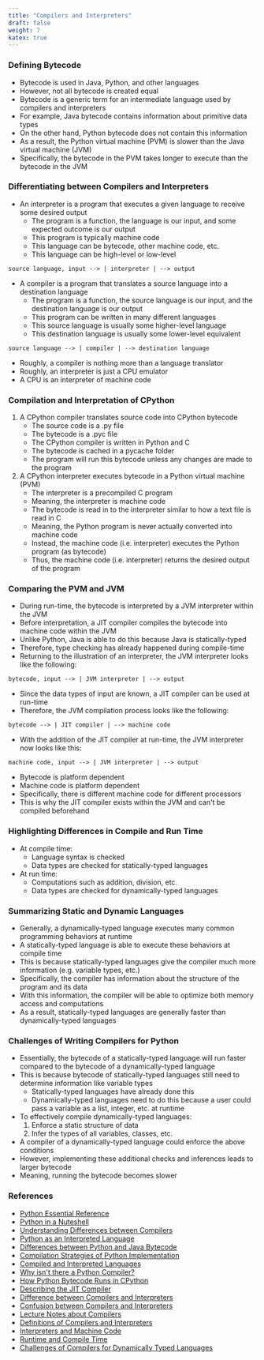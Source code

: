 ```yaml
---
title: "Compilers and Interpreters"
draft: false
weight: 7
katex: true
---
```


### Defining Bytecode
- Bytecode is used in Java, Python, and other languages
- However, not all bytecode is created equal
- Bytecode is a generic term for an intermediate language used by compilers and interpreters
- For example, Java bytecode contains information about primitive data types
- On the other hand, Python bytecode does not contain this information
- As a result, the Python virtual machine (PVM) is slower than the Java virtual machine (JVM)
- Specifically, the bytecode in the PVM takes longer to execute than the bytecode in the JVM

### Differentiating between Compilers and Interpreters
- An interpreter is a program that executes a given language to receive some desired output
	- The program is a function, the language is our input, and some expected outcome is our output
	- This program is typically machine code
	- This language can be bytecode, other machine code, etc.
	- This language can be high-level or low-level
```text
source language, input --> | interpreter | --> output
```
- A compiler is a program that translates a source language into a destination language
	- The program is a function, the source language is our input, and the destination language is our output
	- This program can be written in many different languages
	- This source language is usually some higher-level language
	- This destination language is usually some lower-level equivalent
```text
source language --> | compiler | --> destination language
```
- Roughly, a compiler is nothing more than a language translator
- Roughly, an interpreter is just a CPU emulator
- A CPU is an interpreter of machine code

### Compilation and Interpretation of CPython
1. A CPython compiler translates source code into CPython bytecode
	- The source code is a .py file
	- The bytecode is a .pyc file
	- The CPython compiler is written in Python and C
	- The bytecode is cached in a pycache folder
	- The program will run this bytecode unless any changes are made to the program
2. A CPython interpreter executes bytecode in a Python virtual machine (PVM)
	- The interpreter is a precompiled C program
	- Meaning, the interpreter is machine code
	- The bytecode is read in to the interpreter similar to how a text file is read in C
	- Meaning, the Python program is never actually converted into machine code
	- Instead, the machine code (i.e. interpreter) executes the Python program (as bytecode)
	- Thus, the machine code (i.e. interpreter) returns the desired output of the program

### Comparing the PVM and JVM
- During run-time, the bytecode is interpreted by a JVM interpreter within the JVM
- Before interpretation, a JIT compiler compiles the bytecode into machine code within the JVM
- Unlike Python, Java is able to do this because Java is statically-typed
- Therefore, type checking has already happened during compile-time
- Returning to the illustration of an interpreter, the JVM interpreter looks like the following:
```text
bytecode, input --> | JVM interpreter | --> output
```
- Since the data types of input are known, a JIT compiler can be used at run-time
- Therefore, the JVM compilation process looks like the following:
```text
bytecode --> | JIT compiler | --> machine code
```
- With the addition of the JIT compiler at run-time, the JVM interpreter now looks like this:
```text
machine code, input --> | JVM interpreter | --> output
```
- Bytecode is platform dependent
- Machine code is platform dependent
- Specifically, there is different machine code for different processors
- This is why the JIT compiler exists within the JVM and can't be compiled beforehand

### Highlighting Differences in Compile and Run Time
- At compile time:
	- Language syntax is checked
	- Data types are checked for statically-typed languages
- At run time:
	- Computations such as addition, division, etc.
	- Data types are checked for dynamically-typed languages

### Summarizing Static and Dynamic Languages
- Generally, a dynamically-typed language executes many common programming behaviors at runtime
- A statically-typed language is able to execute these behaviors at compile time
- This is because statically-typed languages give the compiler much more information (e.g. variable types, etc.)
- Specifically, the compiler has information about the structure of the program and its data
- With this information, the compiler will be able to optimize both memory access and computations
- As a result, statically-typed languages are generally faster than dynamically-typed languages

### Challenges of Writing Compilers for Python
- Essentially, the bytecode of a statically-typed language will run faster compared to the bytecode of a dynamically-typed language
- This is because bytecode of statically-typed languages still need to determine information like variable types
	- Statically-typed languages have already done this
	- Dynamically-typed languages need to do this because a user could pass a variable as a list, integer, etc. at runtime
- To effectively compile dynamically-typed languages:
	1. Enforce a static structure of data
	2. Infer the types of all variables, classes, etc.
- A compiler of a dynamically-typed language could enforce the above conditions
- However, implementing these additional checks and inferences leads to larger bytecode
- Meaning, running the bytecode becomes slower

### References
- [Python Essential Reference](http://index-of.co.uk/Python/Python%20Essential%20Reference,%20Fourth%20Edition.pdf)
- [Python in a Nuteshell](https://www.arp.com/medias/13916546.pdf)
- [Understanding Differences between Compilers](https://softwareengineering.stackexchange.com/a/269878)
- [Python as an Interpreted Language](https://stackoverflow.com/a/2998544/12777044)
- [Differences between Python and Java Bytecode](https://stackoverflow.com/a/1732383/12777044)
- [Compilation Strategies of Python Implementation](https://stackoverflow.com/a/2998750/12777044)
- [Compiled and Interpreted Languages](https://stackoverflow.com/a/3265602/12777044)
- [Why isn't there a Python Compiler?](https://softwareengineering.stackexchange.com/a/243274)
- [How Python Bytecode Runs in CPython](https://stackoverflow.com/q/19916729/12777044)
- [Describing the JIT Compiler](https://stackoverflow.com/a/48334180/12777044)
- [Difference between Compilers and Interpreters](https://stackoverflow.com/a/2377288/12777044)
- [Confusion between Compilers and Interpreters](https://stackoverflow.com/a/21475819/12777044)
- [Lecture Notes about Compilers](https://cs.lmu.edu/~ray/notes/introcompilers/)
- [Definitions of Compilers and Interpreters](https://softwareengineering.stackexchange.com/a/111471)
- [Interpreters and Machine Code](https://softwareengineering.stackexchange.com/a/300608)
- [Runtime and Compile Time](https://stackoverflow.com/a/846421/12777044)
- [Challenges of Compilers for Dynamically Typed Languages](https://softwareengineering.stackexchange.com/a/181947)
